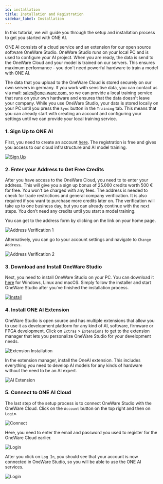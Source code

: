 ```yaml
---
id: installation
title: Installation and Registration
sidebar_label: Installation
---
```


In this tutorial, we will guide you through the setup and installation process to get you started with ONE AI.

ONE AI consists of a cloud service and an extension for our open source software OneWare Studio. OneWare Studio runs on your local PC and is used to configure your AI project. When you are ready, the data is send to the OneWare Cloud and your model is trained on our servers. This ensures maximum performance - you don't need powerful hardware to train a model with ONE AI.

The data that you upload to the OneWare Cloud is stored securely on our own servers in germany. If you work with sensitive data, you can contact us via mail: sales@one-ware.com, so we can provide a local training service that runs on your own hardware and ensures that the data doesn't leave your company. While you use OneWare Studio, your data is stored locally on your PC until you press the ``Sync`` button in the ``Training`` tab. This means that you can already start with creating an account and configuring your settings until we can provide your local training service.

### 1. Sign Up to ONE AI
First, you need to create an account [here](https://cloud.one-ware.com/Account/Register). The registration is free and gives you access to our cloud infrastructure and AI model training.

[![Sign Up](/img/ai/one_ai_plugin/getting_started/signup.webp)](https://cloud.one-ware.com/Account/Register)

### 2. Enter your Address to Get Free Credits
After you have access to the OneWare Cloud, you need to to enter your address. This will give you a sign up bonus of 25.000 credits worth 500 € for free. You won't be charged with any fees. The address is needed to check for trade restrictions and general company verification. It is also required if you want to purchase more credits later on. The verification will take up to one business day, but you can already continue with the next steps. You don't need any credits until you start a model training.

You can get to the address form by clicking on the link on your home page.

![Address Verification 1](/img/ai/one_ai_plugin/getting_started/address_verification_1.webp)

Alternatively, you can go to your account settings and navigate to ``Change Address``.

![Address Verification 2](/img/ai/one_ai_plugin/getting_started/address_verification_2.webp)

### 3. Download and Install OneWare Studio
Next, you need to install OneWare Studio on your PC. You can download it [here](/docs/studio/setup) for Windows, Linux and macOS. Simply follow the installer and start OneWare Studio after you've finished the installation process.

[![Install](/img/ai/one_ai_plugin/getting_started/installation_wizard.webp)](/docs/studio/setup)

### 4. Install ONE AI Extension
OneWare Studio is open source and has multiple extensions that allow you to use it as development platform for any kind of AI, software, firmware or FPGA development.
Click on ``Extras`` > ``Extensions`` to get to the extension manager that lets you personalize OneWare Studio for your development needs.

![Extension Installation](/img/ai/one_ai_plugin/getting_started/extension_installation.webp)

In the extension manager, install the OneAI extension. This includes everything you need to develop AI models for any kinds of hardware without the need to be an AI expert.

![AI Extension](/img/ai/one_ai_plugin/getting_started/ai_extension.webp)

### 5. Connect to ONE AI Cloud

The last step of the setup process is to connect OneWare Studio with the OneWare Cloud. Click on the `Account` button on the top right and then on `Login`.

![Connect](/img/ai/one_ai_plugin/getting_started/connect_to_cloud.webp)

Here, you need to enter the email and password you used to register for the OneWare Cloud earlier.

![Login](/img/ai/one_ai_plugin/getting_started/login.webp)

After you click on `Log In`, you should see that your account is now connected in OneWare Studio, so you will be able to use the ONE AI services.

![Login](/img/ai/one_ai_plugin/getting_started/login_success.webp)